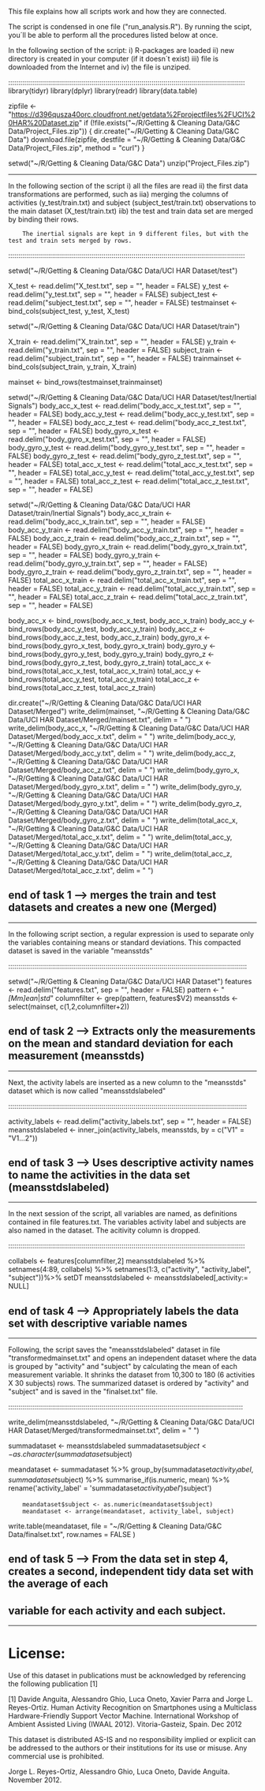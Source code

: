 This file explains how all scripts work and how they are connected.

The script is condensed in one file ("run_analysis.R").  By running the scipt, you´ll be able to perform all the procedures listed below at once.


In the following section of the script:
        i) R-packages are loaded
        ii) new directory is created in your computer (if it doesn´t exist)
        iii) file is downloaded from the Internet and 
        iv) the file is unziped.

:::::::::::::::::::::::::::::::::::::::::::::::::::::::::::::::::::::::::::::::::::::::::::::::::::::::::::::::::::::::
library(tidyr)
library(dplyr)
library(readr)
library(data.table)

zipfile <- "https://d396qusza40orc.cloudfront.net/getdata%2Fprojectfiles%2FUCI%20HAR%20Dataset.zip"
if (!file.exists("~/R/Getting & Cleaning Data/G&C Data/Project_Files.zip")) {
        dir.create("~/R/Getting & Cleaning Data/G&C Data")
        download.file(zipfile, destfile = "~/R/Getting & Cleaning Data/G&C Data/Project_Files.zip", method = "curl") }

setwd("~/R/Getting & Cleaning Data/G&C Data")
unzip("Project_Files.zip")

-----------------------------------------------------------------------------------------------------------------------

In the following section of the script 
        i) all the files are read 
        ii) the first data transformations are performed, such as 
                iia) merging the columns of activities (y_test/train.txt) and subject (subject_test/train.txt) observations to the main dataset (X_test/train.txt) 
                iib) the test and train data set are merged by binding their rows. 

        The inertial signals are kept in 9 different files, but with the test and train sets merged by rows.


:::::::::::::::::::::::::::::::::::::::::::::::::::::::::::::::::::::::::::::::::::::::::::::::::::::::::::::::::::::::

setwd("~/R/Getting & Cleaning Data/G&C Data/UCI HAR Dataset/test")

X_test <- read.delim("X_test.txt", sep = "", header = FALSE)
y_test <- read.delim("y_test.txt", sep = "", header = FALSE)
subject_test <- read.delim("subject_test.txt", sep = "", header = FALSE)
testmainset <- bind_cols(subject_test, y_test, X_test)

setwd("~/R/Getting & Cleaning Data/G&C Data/UCI HAR Dataset/train")

X_train <- read.delim("X_train.txt", sep = "", header = FALSE)
y_train <- read.delim("y_train.txt", sep = "", header = FALSE)
subject_train <- read.delim("subject_train.txt", sep = "", header = FALSE)
trainmainset <- bind_cols(subject_train, y_train, X_train)

mainset <- bind_rows(testmainset,trainmainset)

setwd("~/R/Getting & Cleaning Data/G&C Data/UCI HAR Dataset/test/Inertial Signals")
body_acc_x_test <- read.delim("body_acc_x_test.txt", sep = "", header = FALSE)
body_acc_y_test <- read.delim("body_acc_y_test.txt", sep = "", header = FALSE)
body_acc_z_test <- read.delim("body_acc_z_test.txt", sep = "", header = FALSE)
body_gyro_x_test <- read.delim("body_gyro_x_test.txt", sep = "", header = FALSE)
body_gyro_y_test <- read.delim("body_gyro_y_test.txt", sep = "", header = FALSE)
body_gyro_z_test <- read.delim("body_gyro_z_test.txt", sep = "", header = FALSE)
total_acc_x_test <- read.delim("total_acc_x_test.txt", sep = "", header = FALSE)
total_acc_y_test <- read.delim("total_acc_y_test.txt", sep = "", header = FALSE)
total_acc_z_test <- read.delim("total_acc_z_test.txt", sep = "", header = FALSE)

setwd("~/R/Getting & Cleaning Data/G&C Data/UCI HAR Dataset/train/Inertial Signals")
body_acc_x_train <- read.delim("body_acc_x_train.txt", sep = "", header = FALSE)
body_acc_y_train <- read.delim("body_acc_y_train.txt", sep = "", header = FALSE)
body_acc_z_train <- read.delim("body_acc_z_train.txt", sep = "", header = FALSE)
body_gyro_x_train <- read.delim("body_gyro_x_train.txt", sep = "", header = FALSE)
body_gyro_y_train <- read.delim("body_gyro_y_train.txt", sep = "", header = FALSE)
body_gyro_z_train <- read.delim("body_gyro_z_train.txt", sep = "", header = FALSE)
total_acc_x_train <- read.delim("total_acc_x_train.txt", sep = "", header = FALSE)
total_acc_y_train <- read.delim("total_acc_y_train.txt", sep = "", header = FALSE)
total_acc_z_train <- read.delim("total_acc_z_train.txt", sep = "", header = FALSE)

body_acc_x <- bind_rows(body_acc_x_test, body_acc_x_train)
body_acc_y <- bind_rows(body_acc_y_test, body_acc_y_train)
body_acc_z <- bind_rows(body_acc_z_test, body_acc_z_train)
body_gyro_x <- bind_rows(body_gyro_x_test, body_gyro_x_train) 
body_gyro_y <- bind_rows(body_gyro_y_test, body_gyro_y_train)
body_gyro_z <- bind_rows(body_gyro_z_test, body_gyro_z_train)
total_acc_x <- bind_rows(total_acc_x_test, total_acc_x_train)
total_acc_y <- bind_rows(total_acc_y_test, total_acc_y_train)
total_acc_z <- bind_rows(total_acc_z_test, total_acc_z_train)

dir.create("~/R/Getting & Cleaning Data/G&C Data/UCI HAR Dataset/Merged")
write_delim(mainset, "~/R/Getting & Cleaning Data/G&C Data/UCI HAR Dataset/Merged/mainset.txt", delim = " ")
write_delim(body_acc_x, "~/R/Getting & Cleaning Data/G&C Data/UCI HAR Dataset/Merged/body_acc_x.txt", delim = " ")
write_delim(body_acc_y, "~/R/Getting & Cleaning Data/G&C Data/UCI HAR Dataset/Merged/body_acc_y.txt", delim = " ")
write_delim(body_acc_z, "~/R/Getting & Cleaning Data/G&C Data/UCI HAR Dataset/Merged/body_acc_z.txt", delim = " ")
write_delim(body_gyro_x, "~/R/Getting & Cleaning Data/G&C Data/UCI HAR Dataset/Merged/body_gyro_x.txt", delim = " ")
write_delim(body_gyro_y, "~/R/Getting & Cleaning Data/G&C Data/UCI HAR Dataset/Merged/body_gyro_y.txt", delim = " ")
write_delim(body_gyro_z, "~/R/Getting & Cleaning Data/G&C Data/UCI HAR Dataset/Merged/body_gyro_z.txt", delim = " ")
write_delim(total_acc_x, "~/R/Getting & Cleaning Data/G&C Data/UCI HAR Dataset/Merged/total_acc_x.txt", delim = " ")
write_delim(total_acc_y, "~/R/Getting & Cleaning Data/G&C Data/UCI HAR Dataset/Merged/total_acc_y.txt", delim = " ")
write_delim(total_acc_z, "~/R/Getting & Cleaning Data/G&C Data/UCI HAR Dataset/Merged/total_acc_z.txt", delim = " ")

## end of task 1 --> merges the train and test datasets and creates a new one (Merged)

------------------------------------------------------------------------------------------------------------------------


In the following script section, a regular expression is used to separate only the variables containing means or standard deviations.  This compacted dataset is saved in the variable "meansstds"

::::::::::::::::::::::::::::::::::::::::::::::::::::::::::::::::::::::::::::::::::::::::::::::::::::::::::::::::::::::::

setwd("~/R/Getting & Cleaning Data/G&C Data/UCI HAR Dataset")
features <- read.delim("features.txt", sep = "", header = FALSE)
pattern <- "*[Mm]ean*|*std*"
columnfilter <- grep(pattern, features$V2)
meansstds <- select(mainset, c(1,2,columnfilter+2))

## end of task 2 --> Extracts only the measurements on the mean and standard deviation for each measurement (meansstds)

------------------------------------------------------------------------------------------------------------------------


Next, the activity labels are inserted as a new column to the "meansstds" dataset which is now called "meansstdslabeled"

::::::::::::::::::::::::::::::::::::::::::::::::::::::::::::::::::::::::::::::::::::::::::::::::::::::::::::::::::::::::

activity_labels <- read.delim("activity_labels.txt", sep = "", header = FALSE)
meansstdslabeled <- inner_join(activity_labels, meansstds, by = c("V1" = "V1...2"))


## end of task 3 --> Uses descriptive activity names to name the activities in the data set (meansstdslabeled)

-----------------------------------------------------------------------------------------------------------------------


In the next session of the script, all variables are named, as definitions contained in file features.txt.  The variables activity label and subjects are also named in the dataset.  The acitivity column is dropped.

:::::::::::::::::::::::::::::::::::::::::::::::::::::::::::::::::::::::::::::::::::::::::::::::::::::::::::::::::::::::

collabels <- features[columnfilter,2]
meansstdslabeled %>% setnames(4:89, collabels) %>% setnames(1:3, c("activity", "activity_label", "subject"))%>% setDT
meansstdslabeled <- meansstdslabeled[,activity:= NULL]

## end of task 4 --> Appropriately labels the data set with descriptive variable names

----------------------------------------------------------------------------------------------------------------------

Following, the script saves the "meansstdslabeled" dataset in file "transformedmainset.txt" and opens an independent dataset where the data is grouped by "activity" and "subject" by calculating the mean of each measurement variable.  It shrinks the dataset from 10,300 to 180 (6 activities X 30 subjects) rows.  The summarized dataset is ordered by "activity" and "subject" and is saved in the "finalset.txt" file.

::::::::::::::::::::::::::::::::::::::::::::::::::::::::::::::::::::::::::::::::::::::::::::::::::::::::::::::::::::::

write_delim(meansstdslabeled, "~/R/Getting & Cleaning Data/G&C Data/UCI HAR Dataset/Merged/transformedmainset.txt", delim = " ")

summadataset <- meansstdslabeled
summadataset$subject <- as.character(summadataset$subject)

meandataset <- summadataset %>% group_by(summadataset$activity_label,summadataset$subject) %>% 
        summarise_if(is.numeric, mean) %>% 
        rename('activity_label' = 'summadataset$activity_label') %>% rename('subject' = 'summadataset$subject') 

        meandataset$subject <- as.numeric(meandataset$subject)
        meandataset <- arrange(meandataset, activity_label, subject)

write.table(meandataset, file = "~/R/Getting & Cleaning Data/G&C Data/finalset.txt", row.names = FALSE )

## end of task 5 --> From the data set in step 4, creates a second, independent tidy data set with the average of each 
##                   variable for each activity and each subject.

----------------------------------------------------------------------------------------------------------------------

License:
========
Use of this dataset in publications must be acknowledged by referencing the following publication [1] 

[1] Davide Anguita, Alessandro Ghio, Luca Oneto, Xavier Parra and Jorge L. Reyes-Ortiz. Human Activity Recognition on Smartphones using a Multiclass Hardware-Friendly Support Vector Machine. International Workshop of Ambient Assisted Living (IWAAL 2012). Vitoria-Gasteiz, Spain. Dec 2012

This dataset is distributed AS-IS and no responsibility implied or explicit can be addressed to the authors or their institutions for its use or misuse. Any commercial use is prohibited.

Jorge L. Reyes-Ortiz, Alessandro Ghio, Luca Oneto, Davide Anguita. November 2012.
